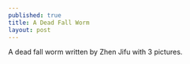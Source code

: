 ```yaml
---
published: true
title: A Dead Fall Worm
layout: post
---
```

A dead fall worm written by Zhen Jifu with 3 pictures.